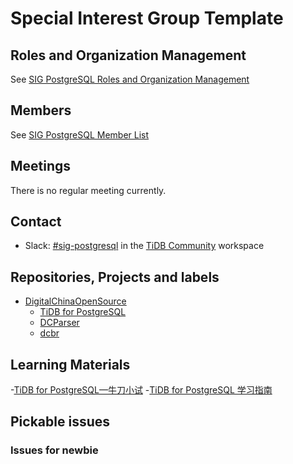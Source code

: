 <!--
The Special Interest Group Template is a template for starting new special interest groups in the GitHub organizations owned by PingCAP.  All special interest group, at minimum, must have the following files:

* a `README.md` outlining the module that the SIG is responsible for, and the way this SIG is organized
* a `roles-and-organization-management.md` outlining the responsibilities or institution specific to this SIG, as well as those that differ from [SIG Governance](sig-governance.md)
* a `membership.md` with members of this SIG listed

-->

# Special Interest Group Template

<!--
 Outline the module that this SIG is responsible for, and a brief introduction to the module.
-->

## Roles and Organization Management

<!--Link to the `roles-and-organization-management.md` file -->

See [SIG PostgreSQL Roles and Organization Management](./roles-and-organization-management.md)

## Members

<!--Link to the `membership.md` file -->

See [SIG PostgreSQL Member List](membership.json)

## Meetings

<!--
* Regular SIG Meeting: [Mondays at 13:00 PT (Pacific Time)] (bi-weekly). [Convert to your timezone](http://www.thetimezoneconverter.com/?t=13:00&tz=PT%20%28Pacific%20Time%29).
* Meeting Zoom: Link your Meeting zoom here
* meeting Notes: Link your meeting notes here (public Google Doc)
-->
There is no regular meeting currently.

## Contact

* Slack: [#sig-postgresql](https://tidbcommunity.slack.com/archives/C029TFUUF9P) in the [TiDB Community](https://pingcap.com/tidbslack) workspace

## Repositories, Projects and labels

- [DigitalChinaOpenSource](https://github.com/DigitalChinaOpenSource)
  - [TiDB for PostgreSQL](https://github.com/DigitalChinaOpenSource/TiDB-for-PostgreSQL)    
  - [DCParser](https://github.com/DigitalChinaOpenSource/DCParser)
  - [dcbr](https://github.com/DigitalChinaOpenSource/dcbr)

## Learning Materials

<!-- Put the published documents of this Special Interest Group here -->
-[TiDB for PostgreSQL—牛刀小试](https://zhuanlan.zhihu.com/p/379181280)
-[TiDB for PostgreSQL 学习指南](https://zhuanlan.zhihu.com/p/383500491)

## Pickable issues

### Issues for newbie
